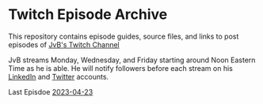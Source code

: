 # Twitch Episode Archive

This repository contains episode guides, source files, and links to post episodes of [JvB's Twitch Channel](https://twitch.tv/jasonvanbrackel)

JvB streams Monday, Wednesday, and Friday starting around Noon Eastern Time as he is able.  He will notify followers before each stream on his [LinkedIn](https://www.linkedin.com/in/jason-van-brackel/) and [Twitter](https://twitter.com/jasonvanbrackel) accounts.

Last Episdoe
[2023-04-23](./episodes/2023-04-23/2023-04-23.md)
